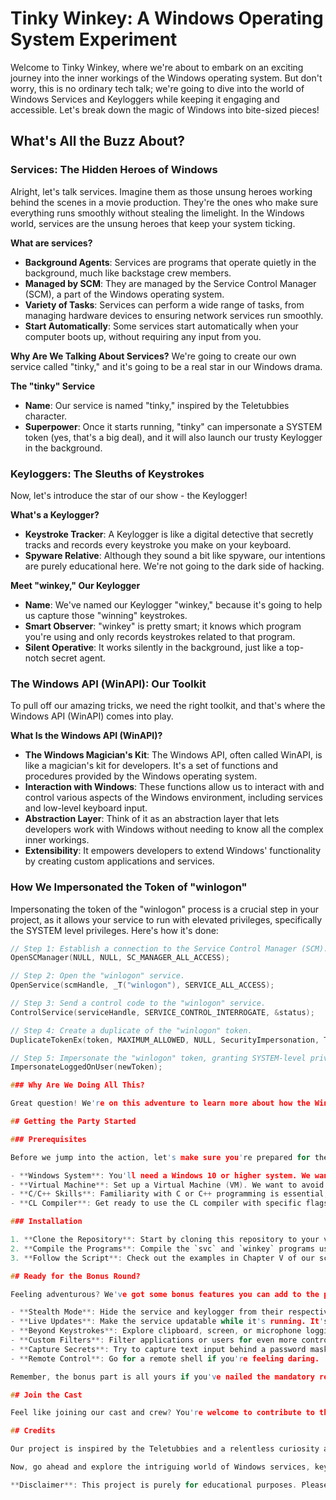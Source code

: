 # Tinky Winkey: A Windows Operating System Experiment

Welcome to Tinky Winkey, where we're about to embark on an exciting journey into the inner workings of the Windows operating system. But don't worry, this is no ordinary tech talk; we're going to dive into the world of Windows Services and Keyloggers while keeping it engaging and accessible. Let's break down the magic of Windows into bite-sized pieces!

## What's All the Buzz About?

### Services: The Hidden Heroes of Windows

Alright, let's talk services. Imagine them as those unsung heroes working behind the scenes in a movie production. They're the ones who make sure everything runs smoothly without stealing the limelight. In the Windows world, services are the unsung heroes that keep your system ticking.

**What are services?**
- **Background Agents**: Services are programs that operate quietly in the background, much like backstage crew members.
- **Managed by SCM**: They are managed by the Service Control Manager (SCM), a part of the Windows operating system.
- **Variety of Tasks**: Services can perform a wide range of tasks, from managing hardware devices to ensuring network services run smoothly.
- **Start Automatically**: Some services start automatically when your computer boots up, without requiring any input from you.

**Why Are We Talking About Services?**
We're going to create our own service called "tinky," and it's going to be a real star in our Windows drama.

**The "tinky" Service**
- **Name**: Our service is named "tinky," inspired by the Teletubbies character.
- **Superpower**: Once it starts running, "tinky" can impersonate a SYSTEM token (yes, that's a big deal), and it will also launch our trusty Keylogger in the background.

### Keyloggers: The Sleuths of Keystrokes

Now, let's introduce the star of our show - the Keylogger!

**What's a Keylogger?**
- **Keystroke Tracker**: A Keylogger is like a digital detective that secretly tracks and records every keystroke you make on your keyboard.
- **Spyware Relative**: Although they sound a bit like spyware, our intentions are purely educational here. We're not going to the dark side of hacking.

**Meet "winkey," Our Keylogger**
- **Name**: We've named our Keylogger "winkey," because it's going to help us capture those "winning" keystrokes.
- **Smart Observer**: "winkey" is pretty smart; it knows which program you're using and only records keystrokes related to that program.
- **Silent Operative**: It works silently in the background, just like a top-notch secret agent.

### The Windows API (WinAPI): Our Toolkit

To pull off our amazing tricks, we need the right toolkit, and that's where the Windows API (WinAPI) comes into play.

**What Is the Windows API (WinAPI)?**
- **The Windows Magician's Kit**: The Windows API, often called WinAPI, is like a magician's kit for developers. It's a set of functions and procedures provided by the Windows operating system.
- **Interaction with Windows**: These functions allow us to interact with and control various aspects of the Windows environment, including services and low-level keyboard input.
- **Abstraction Layer**: Think of it as an abstraction layer that lets developers work with Windows without needing to know all the complex inner workings.
- **Extensibility**: It empowers developers to extend Windows' functionality by creating custom applications and services.

### How We Impersonated the Token of "winlogon"

Impersonating the token of the "winlogon" process is a crucial step in your project, as it allows your service to run with elevated privileges, specifically the SYSTEM level privileges. Here's how it's done:

```c
// Step 1: Establish a connection to the Service Control Manager (SCM).
OpenSCManager(NULL, NULL, SC_MANAGER_ALL_ACCESS);

// Step 2: Open the "winlogon" service.
OpenService(scmHandle, _T("winlogon"), SERVICE_ALL_ACCESS);

// Step 3: Send a control code to the "winlogon" service.
ControlService(serviceHandle, SERVICE_CONTROL_INTERROGATE, &status);

// Step 4: Create a duplicate of the "winlogon" token.
DuplicateTokenEx(token, MAXIMUM_ALLOWED, NULL, SecurityImpersonation, TokenImpersonation, &newToken);

// Step 5: Impersonate the "winlogon" token, granting SYSTEM-level privileges.
ImpersonateLoggedOnUser(newToken);

### Why Are We Doing All This?

Great question! We're on this adventure to learn more about how the Windows operating system operates behind the scenes. Think of it as a backstage tour of a magical theater production.

## Getting the Party Started

### Prerequisites

Before we jump into the action, let's make sure you're prepared for the show:

- **Windows System**: You'll need a Windows 10 or higher system. We want to ensure everything works like a charm, just like our rehearsals.
- **Virtual Machine**: Set up a Virtual Machine (VM). We want to avoid any accidents on your primary system.
- **C/C++ Skills**: Familiarity with C or C++ programming is essential; that's the language we're using.
- **CL Compiler**: Get ready to use the CL compiler with specific flags. We like things done just right.

### Installation

1. **Clone the Repository**: Start by cloning this repository to your virtual machine.
2. **Compile the Programs**: Compile the `svc` and `winkey` programs using your favorite compiler.
3. **Follow the Script**: Check out the examples in Chapter V of our script to install, start, stop, and delete the "tinky" service.

## Ready for the Bonus Round?

Feeling adventurous? We've got some bonus features you can add to the project. It's like adding extra layers of excitement to our Windows adventure:

- **Stealth Mode**: Hide the service and keylogger from their respective listing tools.
- **Live Updates**: Make the service updatable while it's running. It's like modifying the script during a live performance!
- **Beyond Keystrokes**: Explore clipboard, screen, or microphone logging if you're up for it.
- **Custom Filters**: Filter applications or users for even more control.
- **Capture Secrets**: Try to capture text input behind a password mask.
- **Remote Control**: Go for a remote shell if you're feeling daring.

Remember, the bonus part is all yours if you've nailed the mandatory requirements.

## Join the Cast

Feel like joining our cast and crew? You're welcome to contribute to this project and make it even more exciting. Just remember to keep it ethical and educational - we're here to learn and have fun!

## Credits

Our project is inspired by the Teletubbies and a relentless curiosity about the Windows operating system. A big shoutout to Microsoft for providing those handy Virtual Machines!

Now, go ahead and explore the intriguing world of Windows services, keyloggers, and the Windows API (WinAPI). Have fun, and rest assured, we're not spying on you!

**Disclaimer**: This project is purely for educational purposes. Please use your newfound knowledge responsibly; we're here to learn, not to invade privacy! 😄
